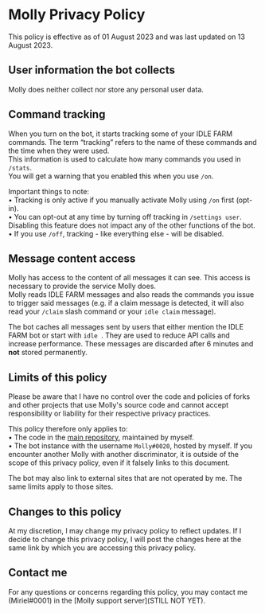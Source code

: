 # Molly Privacy Policy

This policy is effective as of 01 August 2023 and was last updated on 13 August 2023.  

## User information the bot collects

Molly does neither collect nor store any personal user data.  

## Command tracking

When you turn on the bot, it starts tracking some of your IDLE FARM commands. The term “tracking” refers to the name of these commands and the time when they were used.  
This information is used to calculate how many commands you used in `/stats`.  
You will get a warning that you enabled this when you use `/on`.  

Important things to note:  
• Tracking is only active if you manually activate Molly using `/on` first (opt-in).  
• You can opt-out at any time by turning off tracking in `/settings user`. Disabling this feature does not impact any of the other functions of the bot.  
• If you use `/off`, tracking - like everything else - will be disabled.  

## Message content access

Molly has access to the content of all messages it can see. This access is necessary to provide the service Molly does.  
Molly reads IDLE FARM messages and also reads the commands you issue to trigger said messages (e.g. if a claim message is detected, it will also read your `/claim` slash command or your `idle claim` message).  

The bot caches all messages sent by users that either mention the IDLE FARM bot or start with `idle `. They are used to reduce API calls and increase performance. These messages are discarded after 6 minutes and **not** stored permanently.  

## Limits of this policy

Please be aware that I have no control over the code and policies of forks and other projects that use Molly's source code and cannot accept responsibility or liability for their respective privacy practices.  

This policy therefore only applies to:  
• The code in the [main repository](https://github.com/Miriel-py/Molly), maintained by myself.  
• The bot instance with the username `Molly#0020`, hosted by myself. If you encounter another Molly with another discriminator, it is outside of the scope of this privacy policy, even if it falsely links to this document.  

The bot may also link to external sites that are not operated by me. The same limits apply to those sites.  

## Changes to this policy

At my discretion, I may change my privacy policy to reflect updates. If I decide to change this privacy policy, I will post the changes here at the same link by which you are accessing this privacy policy.  

## Contact me

For any questions or concerns regarding this policy, you may contact me (Miriel#0001) in the [Molly support server](STILL NOT YET).
